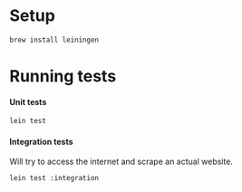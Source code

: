 
# Setup

```bash
brew install leiningen
```

# Running tests

#### Unit tests

```bash
lein test
```

#### Integration tests
Will try to access the internet and scrape an actual website.
```bash
lein test :integration
```